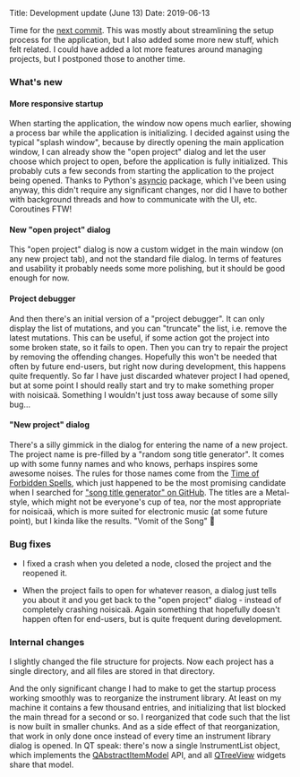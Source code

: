 Title: Development update (June 13)
Date: 2019-06-13

Time for the [next
commit](https://github.com/odahoda/noisicaa/commit/8d7c0cc0d44d270e8ba08a6937d2e921f4c6d758). This
was mostly about streamlining the setup process for the application, but I also added some more new
stuff, which felt related. I could have added a lot more features around managing projects, but I
postponed those to another time.

### What's new

#### More responsive startup

When starting the application, the window now opens much earlier, showing a process bar while the
application is initializing. I decided against using the typical "splash window", because by
directly opening the main application window, I can already show the "open project" dialog and let
the user choose which project to open, before the application is fully initialized. This probably
cuts a few seconds from starting the application to the project being opened. Thanks to Python's
[asyncio](https://docs.python.org/3/library/asyncio.html) package, which I've been using anyway,
this didn't require any significant changes, nor did I have to bother with background threads and
how to communicate with the UI, etc. Coroutines FTW!

#### New "open project" dialog

This "open project" dialog is now a custom widget in the main window (on any new project tab), and
not the standard file dialog. In terms of features and usability it probably needs some more
polishing, but it should be good enough for now.

#### Project debugger

And then there's an initial version of a "project debugger". It can only display the list of
mutations, and you can "truncate" the list, i.e. remove the latest mutations. This can be useful, if
some action got the project into some broken state, so it fails to open. Then you can try to repair
the project by removing the offending changes. Hopefully this won't be needed that often by future
end-users, but right now during development, this happens quite frequently. So far I have just
discarded whatever project I had opened, but at some point I should really start and try to make
something proper with noisicaä. Something I wouldn't just toss away because of some silly bug...

#### "New project" dialog

There's a silly gimmick in the dialog for entering the name of a new project. The project name is
pre-filled by a "random song title generator". It comes up with some funny names and who knows,
perhaps inspires some awesome noises. The rules for those names come from the [Time of Forbidden
Spells](https://github.com/Sundin/Tome-of-Forbidden-Spells), which just happened to be the most
promising candidate when I searched for ["song title generator" on
GitHub](https://github.com/search?q=song+title+generator&type=Repositories). The titles are a
Metal-style, which might not be everyone's cup of tea, nor the most appropriate for noisicaä, which
is more suited for electronic music (at some future point), but I kinda like the results. "Vomit of
the Song" &#x1f918;

### Bug fixes

* I fixed a crash when you deleted a node, closed the project and the reopened it.

* When the project fails to open for whatever reason, a dialog just tells you about it and you get
back to the "open project" dialog - instead of completely crashing noisicaä. Again something that
hopefully doesn't happen often for end-users, but is quite frequent during development.

### Internal changes

I slightly changed the file structure for projects. Now each project has a single directory, and all
files are stored in that directory.

And the only significant change I had to make to get the startup process working smoothly was to
reorganize the instrument library. At least on my machine it contains a few thousand entries, and
initializing that list blocked the main thread for a second or so. I reorganized that code such that
the list is now built in smaller chunks. And as a side effect of that reorganization, that work in
only done once instead of every time an instrument library dialog is opened. In QT speak: there's
now a single InstrumentList object, which implements the
[QAbstractItemModel](https://doc.qt.io/qt-5/qabstractitemmodel.html) API, and all
[QTreeView](https://doc.qt.io/qt-5/qtreeview.html) widgets share that model.
